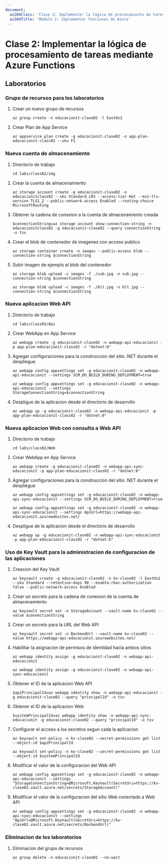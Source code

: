 ```yaml
---
document:
  az204Class: 'Clase 2: Implementar la lógica de procesamiento de tareas mediante Azure Functions'
  az204Title: 'Módulo 2: Implementar funciones de Azure'
---
```


# Clase 2: Implementar la lógica de procesamiento de tareas mediante Azure Functions

## Laboratorios

### Grupo de recursos para los laboratorios

1. Crear un nuevo grupo de recursos
    ```pwsh
    az group create -n educacionit-clase02 -l EastUs2
    ```
1. Crear Plan de App Service
    ```pwsh
    az appservice plan create -g educacionit-clase02 -n app-plan-educacionit-class02 --sku F1
    ```

### Nueva cuenta de almacenamiento

1. Directorio de trabajo
    ```pwsh
    cd labs/class02/img
    ```
1. Crear la cuenta de almacenamiento
    ```pwsh
    az storage account create -g educacionit-clase02 -n educacionitclass02 --sku Standard_LRS --access-tier Hot --min-tls-version TLS1_2 --public-network-access Enabled --routing-choice MicrosoftRouting
    ```
1. Obtener la cadena de conexion a la cuenta de almacenamiento creada
    ```pwsh
    $connectionString=az storage account show-connection-string -n educacionitclass02 -g educacionit-clase02 --query connectionString -o tsv
    ```
1. Crear el blob de contenedor de imagenes con acceso publico
    ```pwsh
    az storage container create -n images --public-access blob --connection-string $connectionString
    ```
1. Subir imagen de ejemplo al blob del contenedor
    ```pwsh
    az storage blob upload -c images -f ./sub.jpg -n sub.jpg --connection-string $connectionString

    az storage blob upload -c images -f ./blt.jpg -n blt.jpg --connection-string $connectionString
    ```

### Nueva aplicacion Web API

1. Directorio de trabajo
    ```pwsh
    cd labs/class02/Api
    ```
1. Crear WebApp en App Service
    ```pwsh
    az webapp create -g educacionit-clase02 -n webapp-api-educacionit -p app-plan-educacionit-class02 -r "dotnet:6"
    ```
1. Agregar configuraciones para la construccion del sitio .NET durante el despliegue
    ```pwsh
    az webapp config appsettings set -g educacionit-clase02 -n webapp-api-educacionit --settings SCM_DO_BUILD_DURING_DEPLOYMENT=true

    az webapp config appsettings set -g educacionit-clase02 -n webapp-api-educacionit --settings StorageConnectionString=$connectionString
    ```
1. Despligue de la aplicacion desde el directorio de desarrollo
    ```pwsh
    az webapp up -g educacionit-clase02 -n webapp-api-educacionit -p app-plan-educacionit-class02 -r "dotnet:6"
    ```

### Nueva aplicacion Web con consulta a Web API

1. Directorio de trabajo
    ```pwsh
    cd labs/class02/Web
    ```
1. Crear WebApp en App Service
    ```pwsh
    az webapp create -g educacionit-clase02 -n webapp-api-sync-educacionit -p app-plan-educacionit-class02 -r "dotnet:6"
    ```
1. Agregar configuraciones para la construccion del sitio .NET durante el despliegue
    ```pwsh
    az webapp config appsettings set -g educacionit-clase02 -n webapp-api-sync-educacionit --settings SCM_DO_BUILD_DURING_DEPLOYMENT=true

    az webapp config appsettings set -g educacionit-clase02 -n webapp-api-sync-educacionit --settings ApiUrl=https://webapp-api-educacionit.azurewebsites.net/
    ```
1. Despligue de la aplicacion desde el directorio de desarrollo
    ```pwsh
    az webapp up -g educacionit-clase02 -n webapp-api-sync-educacionit -p app-plan-educacionit-class02 -r "dotnet:6"
    ```

### Uso de Key Vault para la administracion de configuracion de las aplicaciones

1. Creacion del Key Vault
    ```pwsh
    az keyvault create -g educacionit-clase02 -n kv-clase02 -l EastUs2 --sku Standard --retention-days 90 --enable-rbac-authorization false --public-network-access Enabled
    ```
1. Crear un secreto para la cadena de conexion de la cuenta de almacenamiento
    ```pwsh
    az keyvault secret set -n StorageAccount --vault-name kv-clase02 --value $connectionString
    ```
1. Crear un secreto para la URL del Web API
    ```pwsh
    az keyvault secret set -n BackendUrl --vault-name kv-clase02 --value https://webapp-api-educacionit.azurewebsites.net/
    ```
1. Habilitar la asignacion de permisos de identidad hacia ambos sitios
    ```pwsh
    az webapp identity assign -g educacionit-clase02 -n webapp-api-educacionit

    az webapp identity assign -g educacionit-clase02 -n webapp-api-sync-educacionit
    ```
1. Obtener el ID de la aplicacion Web API
    ```pwsh
    $apiPrincipalId=az webapp identity show -n webapp-api-educacionit -g educacionit-clase02 --query "principalId" -o tsv
    ```
1. Obtener el ID de la aplicacion Web
    ```pwsh
    $systemPrincipalId=az webapp identity show -n webapp-api-sync-educacionit -g educacionit-clase02 --query "principalId" -o tsv
    ```
1. Configurar el acceso a los secretos segun cada la aplicacion
    ```pwsh
    az keyvault set-policy -n kv-clase02 --secret-permissions get list --object-id $apiPrincipalId

    az keyvault set-policy -n kv-clase02 --secret-permissions get list --object-id $systemPrincipalId
    ```
1. Modificar el valor de la configuracion del Web API
    ```pwsh
    az webapp config appsettings set -g educacionit-clase02 -n webapp-api-educacionit --settings "StorageConnectionString=@Microsoft.KeyVault(SecretUri=https://kv-clase02.vault.azure.net/secrets/StorageAccount)"
    ```
1. Modificar el valor de la configuracion del sitio Web conectado a Web API
    ```pwsh
    az webapp config appsettings set -g educacionit-clase02 -n webapp-api-sync-educacionit --settings "ApiUrl=@Microsoft.KeyVault(SecretUri=https://kv-clase02.vault.azure.net/secrets/BackendUrl)"
    ```

### Eliminacion de los laboratorios

1. Eliminacion del grupo de recursos
    ```pwsh
    az group delete -n educacionit-clase02 --no-wait
    ```
